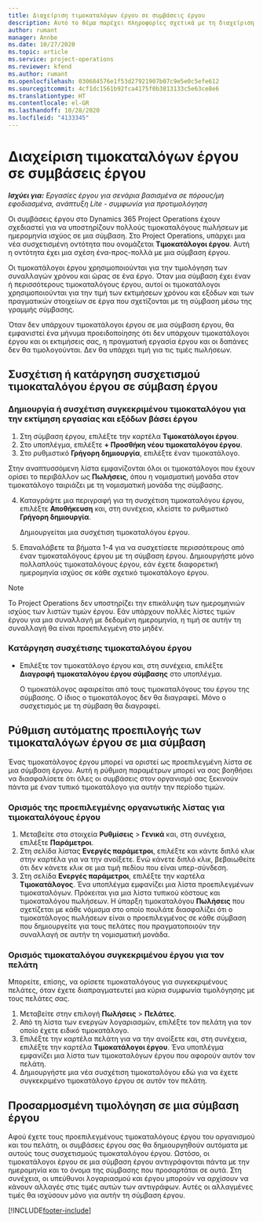 ```yaml
---
title: Διαχείριση τιμοκαταλόγων έργου σε συμβάσεις έργου
description: Αυτό το θέμα παρέχει πληροφορίες σχετικά με τη διαχείριση τιμοκαταλόγων έργου σε συμβάσεις έργου.
author: rumant
manager: Annbe
ms.date: 10/27/2020
ms.topic: article
ms.service: project-operations
ms.reviewer: kfend
ms.author: rumant
ms.openlocfilehash: 030684576e1f53d27921907b07c9e5e0c5efe612
ms.sourcegitcommit: 4cf1dc1561b92fca4175f0b3813133c5e63ce8e6
ms.translationtype: HT
ms.contentlocale: el-GR
ms.lasthandoff: 10/28/2020
ms.locfileid: "4133345"
---
```

# <a name="manage-project-price-lists-on-project-contracts"></a>Διαχείριση τιμοκαταλόγων έργου σε συμβάσεις έργου

_**Ισχύει για:** Εργασίες έργου για σενάρια βασισμένα σε πόρους/μη εφοδιασμένα, ανάπτυξη Lite - συμφωνία για προτιμολόγηση_

Οι συμβάσεις έργου στο Dynamics 365 Project Operations έχουν σχεδιαστεί για να υποστηρίζουν πολλούς τιμοκαταλόγους πωλήσεων με ημερομηνία ισχύος σε μια σύμβαση. Στο Project Operations, υπάρχει μια νέα συσχετισμένη οντότητα που ονομάζεται **Τιμοκατάλογοι έργου**. Αυτή η οντότητα έχει μια σχέση ένα-προς-πολλά με μια σύμβαση έργου.

Οι τιμοκατάλογοι έργου χρησιμοποιούνται για την τιμολόγηση των συναλλαγών χρόνου και ώρας σε ένα έργο. Όταν μια σύμβαση έχει έναν ή περισσότερους τιμοκαταλόγους έργου, αυτοί οι τιμοκατάλογοι χρησιμοποιούνται για την τιμή των εκτιμήσεων χρόνου και εξόδων και των πραγματικών στοιχείων σε έργα που σχετίζονται με τη σύμβαση μέσω της γραμμής σύμβασης.

Όταν δεν υπάρχουν τιμοκατάλογοι έργου σε μια σύμβαση έργου, θα εμφανιστεί ένα μήνυμα προειδοποίησης ότι δεν υπάρχουν τιμοκατάλογοι έργου και οι εκτιμήσεις σας, η πραγματική εργασία έργου και οι δαπάνες δεν θα τιμολογούνται. Δεν θα υπάρχει τιμή για τις τιμές πωλήσεων.

## <a name="associate-or-unassociate-a-project-price-list-on-a-project-contract"></a>Συσχέτιση ή κατάργηση συσχετισμού τιμοκαταλόγου έργου σε σύμβαση έργου

### <a name="create-or-associate-a-specific-price-list-for-estimating-project-based-work-and-expenses"></a>Δημιουργία ή συσχέτιση συγκεκριμένου τιμοκαταλόγου για την εκτίμηση εργασίας και εξόδων βάσει έργου

1. Στη σύμβαση έργου, επιλέξτε την καρτέλα **Τιμοκατάλογοι έργου**.
2. Στο υποπλέγμα, επιλέξτε **+ Προσθήκη νέου τιμοκαταλόγου έργου**.
3. Στο ρυθμιστικό **Γρήγορη δημιουργία**, επιλέξτε έναν τιμοκατάλογο. 

  Στην αναπτυσσόμενη λίστα εμφανίζονται όλοι οι τιμοκατάλογοι που έχουν ορίσει το περιβάλλον ως **Πωλήσεις**, όπου η νομισματική μονάδα στον τιμοκατάλογο ταιριάζει με τη νομισματική μονάδα της σύμβασης.
  
4. Καταγράψτε μια περιγραφή για τη συσχέτιση τιμοκαταλόγου έργου, επιλέξτε **Αποθήκευση** και, στη συνέχεια, κλείστε το ρυθμιστικό **Γρήγορη δημιουργία**.

   Δημιουργείται μια συσχέτιση τιμοκαταλόγου έργου.
   
5. Επαναλάβετε τα βήματα 1-4 για να συσχετίσετε περισσότερους από έναν τιμοκαταλόγους έργου με τη σύμβαση έργου. Δημιουργήστε μόνο πολλαπλούς τιμοκαταλόγους έργου, εάν έχετε διαφορετική ημερομηνία ισχύος σε κάθε σχετικό τιμοκατάλογο έργου.

> [!NOTE]
> Το Project Operations δεν υποστηρίζει την επικάλυψη των ημερομηνιών ισχύος των λιστών τιμών έργου. Εάν υπάρχουν πολλές λίστες τιμών έργου για μια συναλλαγή με δεδομένη ημερομηνία, η τιμή σε αυτήν τη συναλλαγή θα είναι προεπιλεγμένη στο μηδέν.

### <a name="remove-a-project-price-list-association"></a>Κατάργηση συσχέτισης τιμοκαταλόγου έργου

- Επιλέξτε τον τιμοκατάλογο έργου και, στη συνέχεια, επιλέξτε **Διαγραφή τιμοκαταλόγου έργου σύμβασης** στο υποπλέγμα. 

  Ο τιμοκατάλογος αφαιρείται από τους τιμοκαταλόγους του έργου της σύμβασης. Ο ίδιος ο τιμοκατάλογος δεν θα διαγραφεί. Μόνο ο συσχετισμός με τη σύμβαση θα διαγραφεί.

## <a name="set-up-automatic-defaulting-of-project-price-lists-on-a-contract"></a>Ρύθμιση αυτόματης προεπιλογής των τιμοκαταλόγων έργου σε μια σύμβαση

Ένας τιμοκατάλογος έργου μπορεί να οριστεί ως προεπιλεγμένη λίστα σε μια σύμβαση έργου. Αυτή η ρύθμιση παραμέτρων μπορεί να σας βοηθήσει να διασφαλίσετε ότι όλες οι συμβάσεις στον οργανισμό σας ξεκινούν πάντα με έναν τυπικό τιμοκατάλογο για αυτήν την περίοδο τιμών.

### <a name="set-up-the-organizational-default-for-project-price-lists"></a>Ορισμός της προεπιλεγμένης οργανωτικής λίστας για τιμοκαταλόγους έργου

1. Μεταβείτε στα στοιχεία **Ρυθμίσεις** > **Γενικά** και, στη συνέχεια, επιλέξτε **Παράμετροι**.
2. Στη σελίδα λίστας **Ενεργές παράμετροι**, επιλέξτε και κάντε διπλό κλικ στην καρτέλα για να την ανοίξετε. Ενώ κάνετε διπλό κλικ, βεβαιωθείτε ότι δεν κάνετε κλικ σε μια τιμή πεδίου που είναι υπερ-σύνδεση. 
3. Στη σελίδα **Ενεργές παράμετροι**, επιλέξτε την καρτέλα **Τιμοκατάλογος**. Ένα υποπλέγμα εμφανίζει μια λίστα προεπιλεγμένων τιμοκαταλόγων. Πρόκειται για μια λίστα τυπικού κόστους και τιμοκαταλόγου πωλήσεων. Η ύπαρξη τιμοκαταλόγου **Πωλήσεις** που σχετίζεται με κάθε νόμισμα στο οποίο πουλάτε διασφαλίζει ότι ο τιμοκατάλογος πωλήσεων είναι ο προεπιλεγμένος σε κάθε σύμβαση που δημιουργείτε για τους πελάτες που πραγματοποιούν την συναλλαγή σε αυτήν τη νομισματική μονάδα.

### <a name="set-up-a-customer-specific-project-price-list"></a>Ορισμός τιμοκαταλόγου συγκεκριμένου έργου για τον πελάτη

Μπορείτε, επίσης, να ορίσετε τιμοκαταλόγους για συγκεκριμένους πελάτες, όταν έχετε διαπραγματευτεί μια κύρια συμφωνία τιμολόγησης με τους πελάτες σας.

1. Μεταβείτε στην επιλογή **Πωλήσεις** > **Πελάτες**.
2. Από τη λίστα των ενεργών λογαριασμών, επιλέξτε τον πελάτη για τον οποίο έχετε ειδικό τιμοκατάλογο.
3. Επιλέξτε την καρτέλα πελάτη για να την ανοίξετε και, στη συνέχεια, επιλέξτε την καρτέλα **Τιμοκατάλογοι έργου**. Ένα υποπλέγμα εμφανίζει μια λίστα των τιμοκαταλόγων έργου που αφορούν αυτόν τον πελάτη. 
4. Δημιουργήστε μια νέα συσχέτιση τιμοκαταλόγου εδώ για να έχετε συγκεκριμένο τιμοκατάλογο έργου σε αυτόν τον πελάτη.

## <a name="custom-pricing-on-a-project-contract"></a>Προσαρμοσμένη τιμολόγηση σε μια σύμβαση έργου

Αφού έχετε τους προεπιλεγμένους τιμοκαταλόγους έργου του οργανισμού και του πελάτη, οι συμβάσεις έργου σας θα δημιουργηθούν αυτόματα με αυτούς τους συσχετισμούς τιμοκαταλόγου έργου. Ωστόσο, οι τιμοκατάλογοι έργου σε μια σύμβαση έργου αντιγράφονται πάντα με την ημερομηνία και το όνομα της σύμβασης που προσαρτάται σε αυτά. Στη συνέχεια, οι υπεύθυνοι λογαριασμού και έργου μπορούν να αρχίσουν να κάνουν αλλαγές στις τιμές αυτών των αντιγράφων. Αυτές οι αλλαγμένες τιμές θα ισχύσουν μόνο για αυτήν τη σύμβαση έργου.


[!INCLUDE[footer-include](../includes/footer-banner.md)]